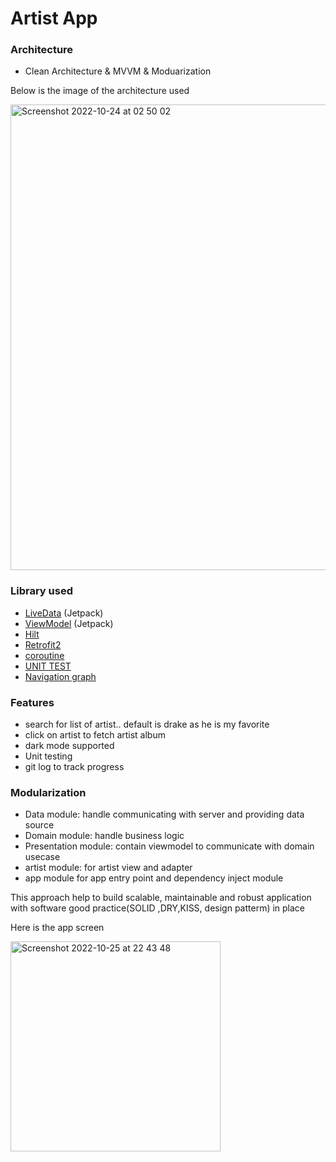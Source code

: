 # Artist App



### Architecture
* Clean Architecture & MVVM & Moduarization

Below is the image of the architecture used

<img width="745" alt="Screenshot 2022-10-24 at 02 50 02" src="https://user-images.githubusercontent.com/26343440/197883565-e35a36da-811d-4891-a2e7-d5a0fcbe80db.png">




### Library used
* [LiveData](https://developer.android.com/topic/libraries/architecture/livedata) (Jetpack)
* [ViewModel](https://developer.android.com/topic/libraries/architecture/viewmodel) (Jetpack)
* [Hilt](https://developer.android.com/training/dependency-injection/hilt-android)
* [Retrofit2](https://square.github.io/retrofit/)
* [coroutine](https://developer.android.com/kotlin/coroutines)
* [UNIT TEST](https://developer.android.com/training/testing/unit-testing)
* [Navigation graph](https://developer.android.com/guide/navigation/navigation-getting-started)


### Features
- search for list of artist.. default is drake as he is my favorite
- click on artist to fetch artist album
- dark mode supported
- Unit testing
- git log to track progress



### Modularization
- Data module: handle communicating with server and providing data source
- Domain module: handle business logic
- Presentation module: contain viewmodel to communicate with domain usecase
- artist module: for artist view and adapter
- app module for app entry point and dependency inject module

This approach help to build scalable, maintainable and robust application with software good practice(SOLID ,DRY,KISS, design patterm) in place


Here is the app screen

<img width="336" alt="Screenshot 2022-10-25 at 22 43 48" src="https://user-images.githubusercontent.com/26343440/197887992-51323194-0dcb-48e6-ae93-e570633aa807.png">

